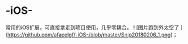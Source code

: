 # -iOS-
常用的iOS扩展，可直接拿走到项目使用，几乎零耦合。
! [图片跑到外太空了 ] (https://github.com/afacelgf/-iOS-/blob/master/Snip20180206_1.png)；
